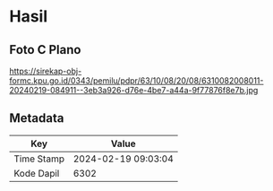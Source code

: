 # Hasil

## Foto C Plano

https://sirekap-obj-formc.kpu.go.id/0343/pemilu/pdpr/63/10/08/20/08/6310082008011-20240219-084911--3eb3a926-d76e-4be7-a44a-9f77876f8e7b.jpg


## Metadata

| Key        | Value               |
| ---------- | ------------------- |
| Time Stamp | 2024-02-19 09:03:04 |
| Kode Dapil | 6302                |




